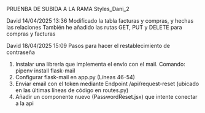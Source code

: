 PRUENBA DE SUBIDA A LA RAMA Styles_Dani_2

David 14/04/2025 13:36
Modificado la tabla facturas y compras, y hechas las relaciones
También he añadido las rutas GET, PUT y  DELETE para compras y facturas

David 18/04/2025 15:09
Pasos para hacer el restablecimiento de contraseña
1. Instalar una librería que implementa el envío con el mail. Comando: pipenv install flask-mail
2. Configurar flask-mail en app.py (Líneas 46-54)
3. Enviar email con el token mediante Endpoint /api/request-reset (ubicado en las últimas líneas de código en routes.py)
4. Añadir un componente nuevo (PasswordReset.jsx) que intente conectar a la api